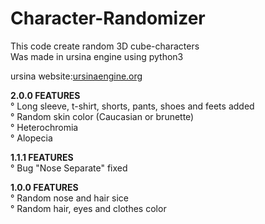 # Character-Randomizer

This code create random 3D cube-characters
<br>
Was made in ursina engine using python3
<br>

<p>ursina website:<a href="ursinaengine.org">ursinaengine.org</a></p>

<p><b>2.0.0 FEATURES</b>
<br>
° Long sleeve, t-shirt, shorts, pants, shoes and feets added <br>
° Random skin color (Caucasian or brunette) <br>
° Heterochromia <br>
° Alopecia
</p>

<p><b>1.1.1 FEATURES</b>
<br>
° Bug "Nose Separate" fixed
</p>

<p><b>1.0.0 FEATURES</b>
<br>
° Random nose and hair sice <br>
° Random hair, eyes and clothes color
</p>
